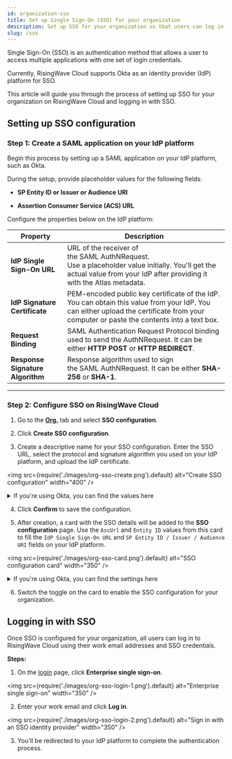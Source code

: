 ```yaml
---
id: organization-sso
title: Set up Single Sign-On (SSO) for your organization
description: Set up SSO for your organization so that users can log in to RisingWave Cloud using their SSO credentials.
slug: /sso
---
```


Single Sign-On (SSO) is an authentication method that allows a user to access multiple applications with one set of login credentials.

Currently, RisingWave Cloud supports Okta as an identity provider (IdP) platform for SSO.

This article will guide you through the process of setting up SSO for your organization on RisingWave Cloud and logging in with SSO.

## Setting up SSO configuration

### Step 1: Create a SAML application on your IdP platform

Begin this process by setting up a SAML application on your IdP platform, such as Okta.

During the setup, provide placeholder values for the following fields:

- **SP Entity ID or Issuer or Audience URI**

- **Assertion Consumer Service (ACS) URL**

Configure the properties below on the IdP platform:

| Property | Description |
| --- | --- |
| **IdP Single Sign-On URL** | URL of the receiver of the SAML AuthNRequest. <br/> Use a placeholder value initially. You'll get the actual value from your IdP after providing it with the Atlas metadata. |
| **IdP Signature Certificate** | PEM-encoded public key certificate of the IdP. <br/> You can obtain this value from your IdP. You can either upload the certificate from your computer or paste the contents into a text box. |
| **Request Binding** | SAML Authentication Request Protocol binding used to send the AuthNRequest. It can be either **HTTP POST** or **HTTP REDIRECT**. |
| **Response Signature Algorithm** | Response algorithm used to sign the SAML AuthNRequest. It can be either **SHA-256** or **SHA-1**. |

---

### Step 2: Configure SSO on RisingWave Cloud

1. Go to the [**Org.**](https://cloud.risingwave.com/organization/) tab and select **SSO configuration**.
   
2. Click **Create SSO configuration**.

3. Create a descriptive name for your SSO configuration. Enter the SSO URL, select the protocol and signature algorithm you used on your IdP platform, and upload the IdP certificate.
   
  <img
  src={require('./images/org-sso-create.png').default}
  alt="Create SSO configuration"
  width="400"
  />

  <details><summary>If you're using Okta, you can find the values here</summary>

    1. Log in to your Okta account and navigate to the `Applications` section.
  
    2. Select the SAML application you created for RisingWave Cloud.

    <img
    src={require('./images/org-sso-okta-0.png').default}
    alt="Okta applications"
    width="90%"
    />
   
    3. Click **View SAML setup instructions**.
   
    <img
    src={require('./images/org-sso-okta-1.png').default}
    alt="Okta applications"
    width="90%"
    />
    
    You can find the SSO URL and download the certificate file here.

    <img
    src={require('./images/org-sso-okta-2.png').default}
    alt="Okta SAML setup instructions"
    width="90%"
    />
   
  </details>
    
4. Click **Confirm** to save the configuration.

5. After creation, a card with the SSO details will be added to the **SSO configuration** page. Use the `AscUrl` and `Entity ID` values from this card to fill the `IdP Single Sign-On URL` and `SP Entity ID / Issuer / Audience URI` fields on your IdP platform.

  <img
  src={require('./images/org-sso-card.png').default}
  alt="SSO configuration card"
  width="350"
  />

  <details><summary>If you're using Okta, you can find the settings here</summary>
  
    1. In the SAML application for RisingWave Cloud, select the **General** tab.

    <img
    src={require('./images/org-sso-okta-3.png').default}
    alt="General tab of the application"
    width="90%"
    />
   
    2. Scroll down to the **SAML Settings** section and click **Edit**.
   
    <img
    src={require('./images/org-sso-okta-4.png').default}
    alt="SAML settings"
    width="60%"
    />

    3. Select the **Configure SAML** tab. Enter the `Single sign-on URL` and `Audience URI (SP Entity ID)` values with `AscUrl` and `Entity ID` on the SSO configuration card on RisingWave Cloud.

    <img
    src={require('./images/org-sso-okta-5.png').default}
    alt="SAML settings"
    width="90%"
    />

    4. Scroll down and click **Next**. Then, **Finish**.
   
  </details>

6. Switch the toggle on the card to enable the SSO configuration for your organization.

## Logging in with SSO

Once SSO is configured for your organization, all users can log in to RisingWave Cloud using their work email addresses and SSO credentials.

**Steps:**

1. On the [login](https://cloud.risingwave.com/auth/signin/) page, click **Enterprise single sign-on**.

  <img
  src={require('./images/org-sso-login-1.png').default}
  alt="Enterprise single sign-on"
  width="350"
  />

2. Enter your work email and click **Log in**.

  <img
  src={require('./images/org-sso-login-2.png').default}
  alt="Sign in with an SSO identity provider"
  width="350"
  />

3. You'll be redirected to your IdP platform to complete the authentication process.